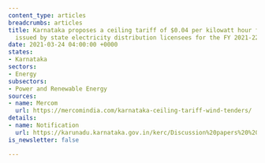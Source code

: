 ```yaml
---
content_type: articles
breadcrumbs: articles
title: Karnataka proposes a ceiling tariff of $0.04 per kilowatt hour for wind tenders
  issued by state electricity distribution licensees for the FY 2021-22
date: 2021-03-24 04:00:00 +0000
states:
- Karnataka
sectors:
- Energy
subsectors:
- Power and Renewable Energy
sources:
- name: Mercom
  url: https://mercomindia.com/karnataka-ceiling-tariff-wind-tenders/
details:
- name: Notification
  url: https://karunadu.karnataka.gov.in/kerc/Discussion%20papers%20%20Draft%20Discussion%20papers/Discussion%20Papers/Inviting%20Comments%20Discussion%20paper%20on%20Determination%20of%20Generic%20taiff%20for%20Wind%20Power%20Projects%20.pdf
is_newsletter: false

---
```

